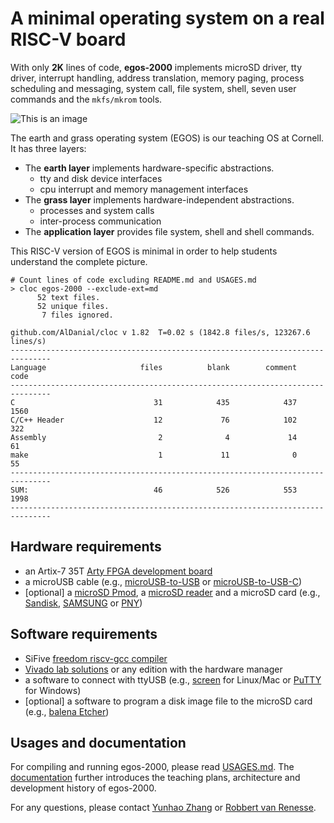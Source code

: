# A minimal operating system on a real RISC-V board

With only **2K** lines of code, **egos-2000** implements microSD driver, tty driver, interrupt handling, address translation, memory paging, process scheduling and messaging, system call, file system, shell, seven user commands and the `mkfs/mkrom` tools.

![This is an image](https://dolobyte.net/print/egos-riscv.jpg)

The earth and grass operating system (EGOS) is our teaching OS at Cornell. It has three layers: 

* The **earth layer** implements hardware-specific abstractions.
    * tty and disk device interfaces
    * cpu interrupt and memory management interfaces
* The **grass layer** implements hardware-independent abstractions.
    * processes and system calls
    * inter-process communication
* The **application layer** provides file system, shell and shell commands.

This RISC-V version of EGOS is minimal in order to help students understand the complete picture.

```shell
# Count lines of code excluding README.md and USAGES.md
> cloc egos-2000 --exclude-ext=md  
      52 text files.
      52 unique files.
       7 files ignored.

github.com/AlDanial/cloc v 1.82  T=0.02 s (1842.8 files/s, 123267.6 lines/s)
-------------------------------------------------------------------------------
Language                     files          blank        comment           code
-------------------------------------------------------------------------------
C                               31            435            437           1560
C/C++ Header                    12             76            102            322
Assembly                         2              4             14             61
make                             1             11              0             55
-------------------------------------------------------------------------------
SUM:                            46            526            553           1998
-------------------------------------------------------------------------------
```

## Hardware requirements
* an Artix-7 35T [Arty FPGA development board](https://www.xilinx.com/products/boards-and-kits/arty.html)
* a microUSB cable (e.g., [microUSB-to-USB](https://www.amazon.com/CableCreation-Charging-Shielded-Charger-Compatible/dp/B07CKXQ9NB?ref_=ast_sto_dp&th=1&psc=1) or [microUSB-to-USB-C](https://www.amazon.com/dp/B0744BKDRD?psc=1&ref=ppx_yo2_dt_b_product_details))
* [optional] a [microSD Pmod](https://digilent.com/reference/pmod/pmodmicrosd/start?redirect=1), a [microSD reader](https://www.amazon.com/dp/B07G5JV2B5?psc=1&ref=ppx_yo2_dt_b_product_details) and a microSD card (e.g., [Sandisk](https://www.amazon.com/dp/B073K14CVB?ref=ppx_yo2_dt_b_product_details&th=1), [SAMSUNG](https://www.amazon.com/dp/B09B1F9L52?ref=ppx_yo2_dt_b_product_details&th=1) or [PNY](https://www.amazon.com/dp/B08RG87JN5?ref=ppx_yo2_dt_b_product_details&th=1))

## Software requirements
* SiFive [freedom riscv-gcc compiler](https://github.com/sifive/freedom-tools/releases/tag/v2020.04.0-Toolchain.Only)
* [Vivado lab solutions](https://www.xilinx.com/support/download.html) or any edition with the hardware manager
* a software to connect with ttyUSB (e.g., [screen](https://linux.die.net/man/1/screen) for Linux/Mac or [PuTTY](https://www.putty.org/) for Windows)
* [optional] a software to program a disk image file to the microSD card (e.g., [balena Etcher](https://www.balena.io/etcher/)) 

## Usages and documentation

For compiling and running egos-2000, please read [USAGES.md](USAGES.md). 
The [documentation](../../../documentation) further introduces the teaching plans, architecture and development history of egos-2000.

For any questions, please contact [Yunhao Zhang](https://dolobyte.net/) or [Robbert van Renesse](https://www.cs.cornell.edu/home/rvr/).
